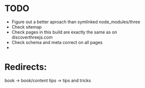 # TODO

* Figure out a better aproach than symlinked node_modules/three
* Check sitemap
* Check pages in this build are exactly the same as on discoverthreejs.com
* Check schema and meta correct on all pages
* <meta name="twitter:card" content="TODO" />

# Redirects:

book -> book/content
tips -> tips and tricks